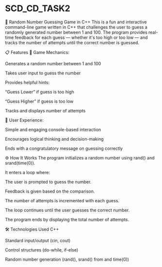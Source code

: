 # SCD_CD_TASK2

🎯 Random Number Guessing Game in C++
This is a fun and interactive command-line game written in C++ that challenges the user to guess a randomly generated number between 1 and 100. The program provides real-time feedback for each guess — whether it's too high or too low — and tracks the number of attempts until the correct number is guessed.

📋 Features
🔹 Game Mechanics:

Generates a random number between 1 and 100

Takes user input to guess the number

Provides helpful hints:

“Guess Lower” if guess is too high

“Guess Higher” if guess is too low

Tracks and displays number of attempts

🔹 User Experience:

Simple and engaging console-based interaction

Encourages logical thinking and decision-making

Ends with a congratulatory message on guessing correctly

⚙️ How It Works
The program initializes a random number using rand() and srand(time(0)).

It enters a loop where:

The user is prompted to guess the number.

Feedback is given based on the comparison.

The number of attempts is incremented with each guess.

The loop continues until the user guesses the correct number.

The program ends by displaying the total number of attempts.

🛠 Technologies Used
C++

Standard input/output (cin, cout)

Control structures (do-while, if-else)

Random number generation (rand(), srand() from <cstdlib> and time(0))